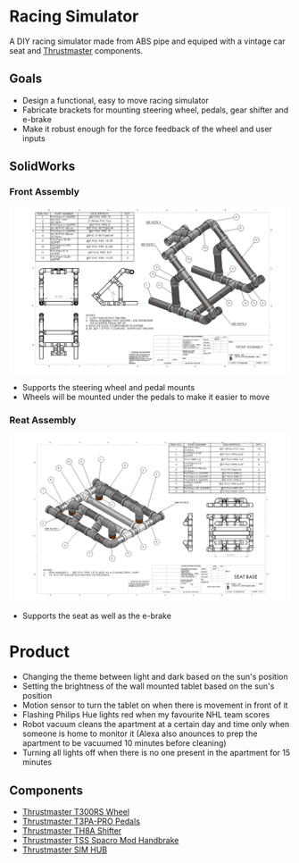 # Racing Simulator

A DIY racing simulator made from ABS pipe and equiped with a vintage car seat and [Thrustmaster](http://www.thrustmaster.com/products/categories/racing-wheels-0) components.

## Goals

* Design a functional, easy to move racing simulator
* Fabricate brackets for mounting steering wheel, pedals, gear shifter and e-brake
* Make it robust enough for the force feedback of the wheel and user inputs

## SolidWorks

### Front Assembly
![screenshot](https://github.com/Tanner3644/racing-simulator/blob/main/images/Front-Assembly.jpg)
* Supports the steering wheel and pedal mounts
* Wheels will be mounted under the pedals to make it easier to move

### Reat Assembly
![screenshot](https://github.com/Tanner3644/racing-simulator/blob/main/images/Rear-Assembly.jpg)
* Supports the seat as well as the e-brake

# Product

* Changing the theme between light and dark based on the sun's position
* Setting the brightness of the wall mounted tablet based on the sun's position
* Motion sensor to turn the tablet on when there is movement in front of it
* Flashing Philips Hue lights red when my favourite NHL team scores
* Robot vacuum cleans the apartment at a certain day and time only when someone is home to monitor it (Alexa also anounces to prep the apartment to be vacuumed 10 minutes before cleaning) 
* Turning all lights off when there is no one present in the apartment for 15 minutes

## Components

* [Thrustmaster T300RS Wheel](http://www.thrustmaster.com/products/t300rs)
* [Thrustmaster T3PA-PRO Pedals](https://www.thrustmaster.com/en_US/products/t3pa-pro-add)
* [Thrustmaster TH8A Shifter](http://www.thrustmaster.com/en_US/products/th8a-add-shifter?utm_campaign=Campagne+TH8A+Shifter)
* [Thrustmaster TSS Spacro Mod Handbrake](http://www.thrustmaster.com/products/tss-handbrake-sparco-mod-0)
* [Thrustmaster SIM HUB](http://www.thrustmaster.com/products/tm-sim-hub)
